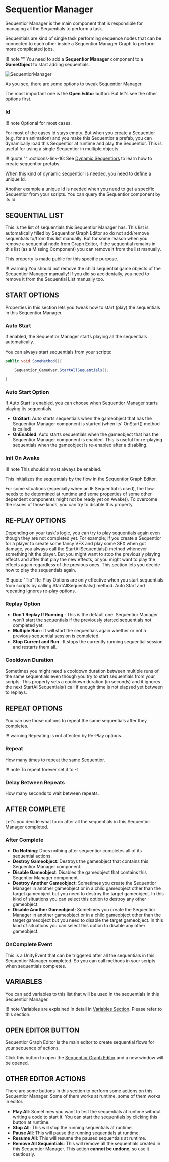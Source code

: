 # Sequentior Manager

Sequentior Manager is the main component that is responsible for managing all the Sequentials to perform a task.

Sequentials are kind of single task performing sequence nodes that can be connected to each other inside a Sequentior Manager Graph to perform more complicated jobs.

!!! note "" 
    You need to add a **Sequentior Manager** component to a **GameObject** to start adding sequentials.

![SequentiorManager](/img/sequentiormanager1.jpg)

As you see, there are some options to tweak Sequentior Manager.

The most important one is the **Open Editor** button. But let's see the other options first.

### Id

!!! note
    Optional for most cases.

For most of the cases Id stays empty. But when you create a Sequentior (e.g. for an animation) and you make this Sequentior a prefab, you can dynamically load this Sequentior at runtime and play the Sequentior. This is useful for using a single Sequentior in multiple objects.

!!! quote ""
    :octicons-link-16: See [Dynamic Sequentiors](dynamicsequentior.md) to learn how to create sequentior prefabs.

When this kind of dynamic sequentior is needed, you need to define a unique Id.

Another example a unique Id is needed when you need to get a specific Sequentior from your scripts. You can query the Sequentior component by its Id.

## SEQUENTIAL LIST

This is the list of sequentials this Sequentior Manager has. This list is automatically filled by Sequentior Graph Editor so do not add/remove sequentials to/from this list manually. But for some reason when you remove a sequential node from Graph Editor, if  the sequential remains in this list (as a Missing Component) you can remove it from the list manually.

This property is made public for this specific purpose.

!!! warning
    You should not remove the child sequential game objects of the Sequentior Manager manually! If you did so accidentally, you need to remove it from the Sequential List manually too.


## START OPTIONS

Properties in this section lets you tweak how to start (play) the sequentials in this Sequentior Manager.

### Auto Start

If enabled, the Sequentior Manager starts playing all the sequentials automatically.

You can always start sequentials from your scripts:

``` c#
public void SomeMethod(){

    Sequentior_GameOver.StartAllSequentials();

}
```

### Auto Start Option

If Auto Start is enabled, you can choose when Sequentior Manager starts playing its sequentials. 

* __OnStart__: Auto starts sequentials when the gameobject that has the Sequentior Manager component is started (when its' OnStart() method is called)
* __OnEnabled__: Auto starts sequentials when the gameobject that has the Sequentior Manager component is enabled. This is useful for re-playing sequentials when the gameobject is re-enabled after a disabling.  

### Init On Awake

!!! note
    This should almost always be enabled.

This initializes the sequentials by the flow in the Sequentior Graph Editor.

For some situations (especially when an IF Sequential is used), the flow needs to be determined at runtime and some properties of some other dependent components might not be ready yet on Awake(). To overcome the issues of those kinds, you can try to disable this property.

## RE-PLAY OPTIONS

Depending on your task's logic, you can try to play sequentials again even though they are not completed yet. For example; if you create a Sequentior for a player to create some fancy VFX and play some SFX when got damage, you always call the StartAllSequentials() method whenever something hit the player. But you might want to stop the previously playing effects and after that play the new effects, or you might want to play the effects again regardless of the previous ones. This section lets you decide how to play the sequentials again.

!!! quote "Tip"
     Re-Play Options are only effective when you start sequentials from scripts by calling StartAllSequentials() method. Auto Start and repeating ignores re-play options.

### Replay Option

* __Don't Replay If Running__ : This is the default one. Sequentior Manager won't start the sequentials if the previously started sequentials not completed yet.
* __Multiple Run__ : It will start the sequentials again whether or not a previous sequential session is completed.
* __Stop Current and Run__ : It stops the currently running sequential session and restarts them all.

### Cooldown Duration

Sometimes you might need a cooldown duration between multiple runs of the same sequentials even though you try to start sequentials from your scripts. This property sets a cooldown duration (in seconds) and it ignores the next StartAllSequentials() call if enough time is not elapsed yet between to replays.

## REPEAT OPTIONS

You can use those options to repeat the same sequentials after they completes.

!!! warning
    Repeating is not affected by Re-Play options.

### Repeat

How many times to repeat the same Sequentior.

!!! note
    To repeat forever set it to -1

### Delay Between Repeats

How many seconds to wait between repeats. 

## AFTER COMPLETE

Let's you decide what to do after all the sequentials in this Sequentior Manager completed.

### After Complete

* __Do Nothing__: Does nothing after sequentior completes all of its sequential actions.
* __Destroy Gameobject__: Destroys the gameobject that contains this Sequentior Manager component.
* __Disable Gameobject__: Disables the gameobject that contains this Seqentior Manager component.
* __Destroy Another Gameobject__: Sometimes you create the Sequentior Manager in another gameobject or in a child gameobject other than the target gameobject but you need to destroy the target gameobject. In this kind of situations you can select this option to destroy any other gameobject.
* __Disable Another Gameobject__: Sometimes you create the Sequentior Manager in another gameobject or in a child gameobject other than the target gameobject but you need to disable the target gameobject. In this kind of situations you can select this option to disable any other gameobject.

### OnComplete Event

This is a UnityEvent that can be triggered after all the sequentials in this Sequentior Manager completed. So you can call methods in your scripts when sequentials completes.

## VARIABLES

You can add variables to this list that will be used in the sequentials in this Sequentior Manager.

!!! note
    Variables are explained in detail in [Variables Section](../variables/variables.md). Please refer to this section.

## __OPEN EDITOR BUTTON__

Sequentior Graph Editor is the main editor to create sequential flows for your sequence of actions.

Click this button to open the [Sequentior Graph Editor](sequentiorgrapheditor.md) and a new window will be opened.

## OTHER EDITOR ACTIONS

There are some buttons in this section to perform some actions on this Sequentior Manager. Some of them works at runtime, some of them works in editor.

* __Play All__: Sometimes you want to test the sequentials at runtime without writing a code to start it. You can start the sequentials by clicking this button at runtime.
* __Stop All__: This will stop the running sequentials at runtime.
* __Pause All__: This will pause the running sequentials at runtime.
* __Resume All__: This will resume the paused sequentials at runtime.
* __Remove All Sequentials__: This will remove all the sequentials created in this Sequentior Manager. This action __cannot be undone__, so use it cautiously.

